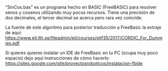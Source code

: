"SinCos.bas" es un programa hecho en BASIC (FreeBASIC) para resolver senos y cosenos utilizando muy pocos recursos. Tiene una precisión de dos decimales, el tercer decimal se acerca pero rara vez coincide.

La fuente de este algoritmo para posterior traducción a FreeBasic la extraje de aquí: https://www.eit.lth.se/fileadmin/eit/courses/eitf35/2017/CORDIC_For_Dummies.pdf

Si quieres quieres instalar un IDE de FreeBasic en tu PC (ocupa muy poco espacio) dejo aquí instrucciones de cómo hacerlo: https://sites.google.com/site/proyectosroboticos/instalacion-fbide
